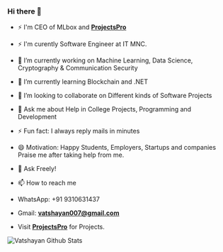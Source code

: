 ### Hi there 👋

- ⚡ I'm CEO of MLbox and **[ProjectsPro](https://projectspro.in/)**
- ⚡ I'm curently Software Engineer at IT MNC.
- 🔭 I’m currently working on Machine Learning, Data Science, Cryptography & Communication Security
- 🌱 I’m currently learning Blockchain and .NET 
- 👯 I’m looking to collaborate on Different kinds of Software Projects
- 💬 Ask me about Help in College Projects, Programming and Development
- ⚡ Fun fact: I always reply mails in minutes
- 😄 Motivation: Happy Students, Employers, Startups and companies Praise me after taking help from me. 
- 🌱 Ask Freely! 

- 📫 How to reach me
-    WhatsApp: +91 9310631437
-    Gmail: **vatshayan007@gmail.com**
- Visit **[ProjectsPro](https://projectspro.in/)** for Projects.

<img align="left" alt="Vatshayan Github Stats" src="https://github-readme-stats.vercel.app/api?username=vatshayan&show_icons=true&hide_border=true" />

